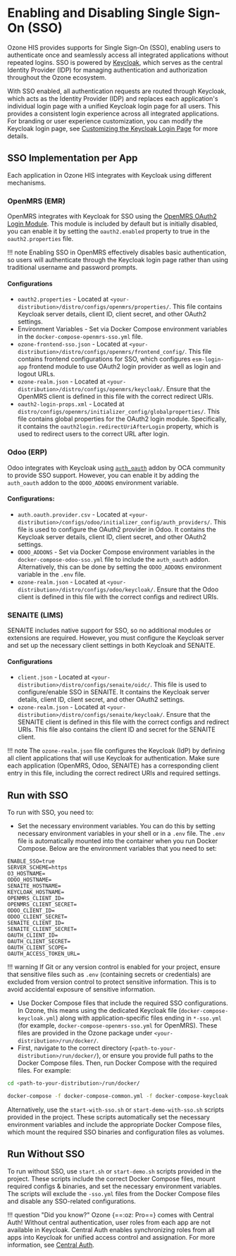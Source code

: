 # Enabling and Disabling Single Sign-On (SSO)

Ozone HIS provides supports for Single Sign-On (SSO), enabling users to authenticate once and seamlessly access all integrated applications without repeated logins. SSO is powered by [Keycloak](https://www.keycloak.org), which serves as the central Identity Provider (IDP) for managing authentication and authorization throughout the Ozone ecosystem.

With SSO enabled, all authentication requests are routed through Keycloak, which acts as the Identity Provider (IDP) and
replaces each application's individual login page with a unified Keycloak login page for all users. This provides a
consistent login experience across all integrated applications. For branding or user experience customization, you can
modify the Keycloak login page,
see [Customizing the Keycloak Login Page](../implementers/branding-apps.md#white-labelling-keycloak) for more details.

## SSO Implementation per App

Each application in Ozone HIS integrates with Keycloak using different mechanisms.

### OpenMRS (EMR)

OpenMRS integrates with Keycloak for SSO using the [OpenMRS OAuth2 Login Module](https://github.com/openmrs/openmrs-module-oauth2login#openmrs-oauth-20-login-module). This module is included by default but is initially disabled, you can enable it by setting the `oauth2.enabled` property to true in the `oauth2.properties` file.

!!! note
    Enabling SSO in OpenMRS effectively disables basic authentication, so users will authenticate through the Keycloak login page rather than using traditional username and password prompts.

#### Configurations

- `oauth2.properties` - Located at `<your-distribution>/distro/configs/openmrs/properties/`. This file contains Keycloak
  server details, client ID, client secret, and other OAuth2 settings.
- Environment Variables - Set via Docker Compose environment variables in the `docker-compose-openmrs-sso.yml` file.
- `ozone-frontend-sso.json` - Located at `<your-distribution>/distro/configs/openmrs/frontend_config/`. This file
  contains frontend configurations for SSO, which configures `esm-login-app` frontend module to use OAuth2 login
  provider as well as login and logout URLs.
- `ozone-realm.json` - Located at `<your-distribution>/distro/configs/openmrs/keycloak/`. Ensure that the OpenMRS client
  is defined in this file with the correct redirect URIs.
- `oauth2-login-props.xml` - Located at `distro/configs/openmrs/initializer_config/globalproperties/`. This file
  contains global properties for the OAuth2 login module. Specifically, it contains the
  `oauth2login.redirectUriAfterLogin` property, which is used to redirect users to the correct URL after login.

### Odoo (ERP)

Odoo integrates with Keycloak using [`auth_oauth`](https://github.com/OCA/server-auth/tree/18.0/auth_oidc) addon by OCA
community to provide SSO support. However, you can enable it by adding the `auth_oauth` addon to the `ODOO_ADDONS`
environment variable.

#### Configurations:

- `auth.oauth.provider.csv` - Located at `<your-distribution>/configs/odoo/initializer_config/auth_providers/`. This
  file is used to configure the OAuth2 provider in Odoo. It contains the Keycloak server details, client ID, client
  secret, and other OAuth2 settings.
- `ODOO_ADDONS` - Set via Docker Compose environment variables in the `docker-compose-odoo-sso.yml` file to include the
  `auth_oauth` addon. Alternatively, this can be done by setting the `ODOO_ADDONS` environment variable in the `.env`
  file.
- `ozone-realm.json` - Located at `<your-distribution>/distro/configs/odoo/keycloak/`. Ensure that the Odoo client is
  defined in this file with the correct configs and redirect URIs.

### SENAITE (LIMS)

SENAITE includes native support for SSO, so no additional modules or extensions are required. However, you must configure the Keycloak server and set up the necessary client settings in both Keycloak and SENAITE.

#### Configurations

- `client.json` - Located at `<your-distribution>/distro/configs/senaite/oidc/`. This file is used to configure/enable
  SSO in SENAITE. It contains the Keycloak server details, client ID, client secret, and other OAuth2 settings.
- `ozone-realm.json` - Located at `<your-distribution>/distro/configs/senaite/keycloak/`. Ensure that the SENAITE client
  is defined in this file with the correct configs and redirect URIs. This file also contains the client ID and secret
  for the SENAITE client.

!!! note
    The `ozone-realm.json` file configures the Keycloak (IdP) by defining all client applications that will use Keycloak for authentication. Make sure each application (OpenMRS, Odoo, SENAITE) has a corresponding client entry in this file, including the correct redirect URIs and required settings.

## Run with SSO

To run with SSO, you need to:

- Set the necessary environment variables. You can do this by setting necessary environment variables in your shell or
  in a `.env` file. The `.env` file is automatically mounted into the container when you run Docker Compose. Below are
  the environment variables that you need to set:

```dotenv
ENABLE_SSO=true
SERVER_SCHEME=https
O3_HOSTNAME=
ODOO_HOSTNAME=
SENAITE_HOSTNAME=
KEYCLOAK_HOSTNAME=
OPENMRS_CLIENT_ID=
OPENMRS_CLIENT_SECRET=
ODOO_CLIENT_ID=
ODOO_CLIENT_SECRET=
SENAITE_CLIENT_ID=
SENAITE_CLIENT_SECRET=
OAUTH_CLIENT_ID=
OAUTH_CLIENT_SECRET=
OAUTH_CLIENT_SCOPE=
OAUTH_ACCESS_TOKEN_URL=
```

!!! warning
    If Git or any version control is enabled for your project, ensure that sensitive files such as `.env` (containing secrets or credentials) are excluded from version control to protect sensitive information. This is to avoid accidental exposure of sensitive information.

- Use Docker Compose files that include the required SSO configurations. In Ozone, this means using the dedicated Keycloak file (`docker-compose-keycloak.yml`) along with application-specific files ending in `*-sso.yml` (for example, `docker-compose-openmrs-sso.yml` for OpenMRS). These files are provided in the Ozone package under `<your-distribution>/run/docker/`.
- First, navigate to the correct directory (`<path-to-your-distribution>/run/docker/`), or ensure you provide full paths to the Docker Compose files. Then, run Docker Compose with the required files. For example:
```bash
cd <path-to-your-distribution>/run/docker/

docker-compose -f docker-compose-common.yml -f docker-compose-keycloak.yml -f docker-compose-openmrs.yml -f docker-compose-openmrs-sso.yml -f docker-compose-odoo.yml -f docker-compose-odoo-sso.yml -f docker-compose-senaite.yml -f docker-compose-senaite-sso.yml up -d
```

Alternatively, use the `start-with-sso.sh` or `start-demo-with-sso.sh` scripts provided in the project. These scripts automatically set the necessary environment variables and include the appropriate Docker Compose files, which mount the required SSO binaries and configuration files as volumes.

## Run Without SSO

To run without SSO, use `start.sh` or `start-demo.sh` scripts provided in the project. These scripts include the correct
Docker Compose files, mount required configs & binaries, and set the necessary environment variables. The scripts will
exclude the `-sso.yml` files from the Docker Compose files and disable any SSO-related configurations.

!!! question "Did you know?"
    Ozone {==:oz: Pro==} comes with Central Auth! Without central authentication, user roles from each app are not available in Keycloak. Central Auth enables synchronizing roles from all apps into Keycloak for unified access control and assignation. For more information, see [Central Auth](./enable-central-auth.md).
